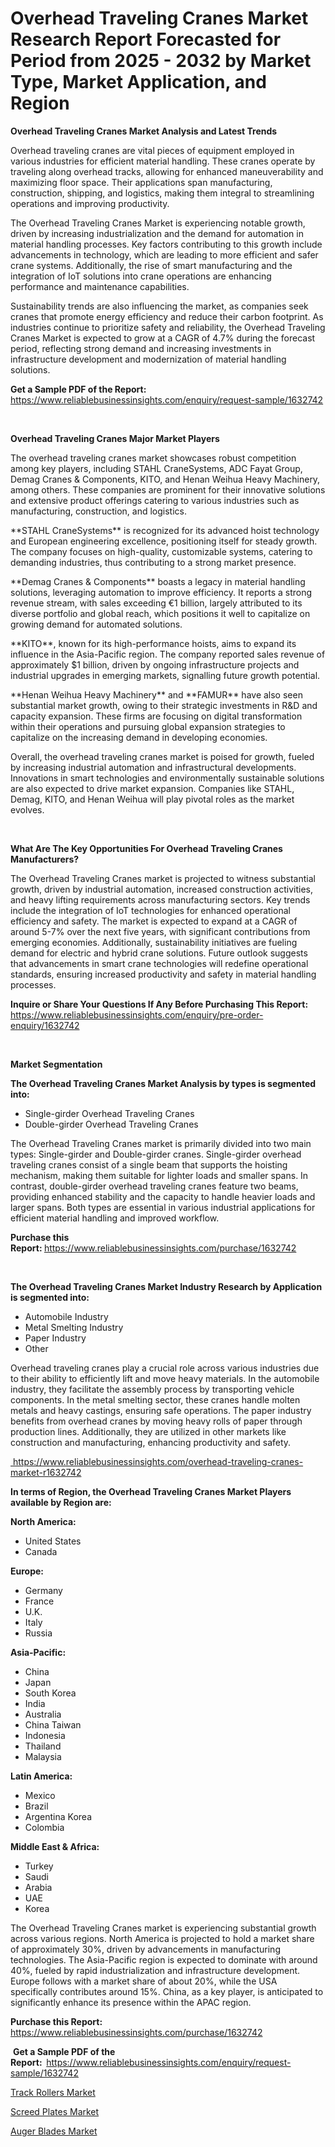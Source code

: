 <p><h1>Overhead Traveling Cranes Market Research Report Forecasted for Period from 2025 -  2032 by Market Type, Market Application, and Region</h1></p><p><strong>Overhead Traveling Cranes Market Analysis and Latest Trends</strong></p>
<p><p>Overhead traveling cranes are vital pieces of equipment employed in various industries for efficient material handling. These cranes operate by traveling along overhead tracks, allowing for enhanced maneuverability and maximizing floor space. Their applications span manufacturing, construction, shipping, and logistics, making them integral to streamlining operations and improving productivity.</p><p>The Overhead Traveling Cranes Market is experiencing notable growth, driven by increasing industrialization and the demand for automation in material handling processes. Key factors contributing to this growth include advancements in technology, which are leading to more efficient and safer crane systems. Additionally, the rise of smart manufacturing and the integration of IoT solutions into crane operations are enhancing performance and maintenance capabilities.</p><p>Sustainability trends are also influencing the market, as companies seek cranes that promote energy efficiency and reduce their carbon footprint. As industries continue to prioritize safety and reliability, the Overhead Traveling Cranes Market is expected to grow at a CAGR of 4.7% during the forecast period, reflecting strong demand and increasing investments in infrastructure development and modernization of material handling solutions.</p></p>
<p><strong>Get a Sample PDF of the Report:&nbsp;</strong> <a href="https://www.reliablebusinessinsights.com/enquiry/request-sample/1632742?utm_campaign=100&utm_medium=2&utm_source=Github&utm_content=ia&utm_term=21022025&utm_id=overhead-traveling-cranes">https://www.reliablebusinessinsights.com/enquiry/request-sample/1632742</a></p>
<p>&nbsp;</p>
<p><strong>Overhead Traveling Cranes Major Market Players</strong></p>
<p><p>The overhead traveling cranes market showcases robust competition among key players, including STAHL CraneSystems, ADC Fayat Group, Demag Cranes & Components, KITO, and Henan Weihua Heavy Machinery, among others. These companies are prominent for their innovative solutions and extensive product offerings catering to various industries such as manufacturing, construction, and logistics.</p><p>**STAHL CraneSystems** is recognized for its advanced hoist technology and European engineering excellence, positioning itself for steady growth. The company focuses on high-quality, customizable systems, catering to demanding industries, thus contributing to a strong market presence.</p><p>**Demag Cranes & Components** boasts a legacy in material handling solutions, leveraging automation to improve efficiency. It reports a strong revenue stream, with sales exceeding €1 billion, largely attributed to its diverse portfolio and global reach, which positions it well to capitalize on growing demand for automated solutions.</p><p>**KITO**, known for its high-performance hoists, aims to expand its influence in the Asia-Pacific region. The company reported sales revenue of approximately $1 billion, driven by ongoing infrastructure projects and industrial upgrades in emerging markets, signalling future growth potential.</p><p>**Henan Weihua Heavy Machinery** and **FAMUR** have also seen substantial market growth, owing to their strategic investments in R&D and capacity expansion. These firms are focusing on digital transformation within their operations and pursuing global expansion strategies to capitalize on the increasing demand in developing economies.</p><p>Overall, the overhead traveling cranes market is poised for growth, fueled by increasing industrial automation and infrastructural developments. Innovations in smart technologies and environmentally sustainable solutions are also expected to drive market expansion. Companies like STAHL, Demag, KITO, and Henan Weihua will play pivotal roles as the market evolves.</p></p>
<p>&nbsp;</p>
<p><strong>What Are The Key Opportunities For Overhead Traveling Cranes Manufacturers?</strong></p>
<p><p>The Overhead Traveling Cranes market is projected to witness substantial growth, driven by industrial automation, increased construction activities, and heavy lifting requirements across manufacturing sectors. Key trends include the integration of IoT technologies for enhanced operational efficiency and safety. The market is expected to expand at a CAGR of around 5-7% over the next five years, with significant contributions from emerging economies. Additionally, sustainability initiatives are fueling demand for electric and hybrid crane solutions. Future outlook suggests that advancements in smart crane technologies will redefine operational standards, ensuring increased productivity and safety in material handling processes.</p></p>
<p><strong>Inquire or Share Your Questions If Any Before Purchasing This Report:</strong> <a href="https://www.reliablebusinessinsights.com/enquiry/pre-order-enquiry/1632742?utm_campaign=100&utm_medium=2&utm_source=Github&utm_content=ia&utm_term=21022025&utm_id=overhead-traveling-cranes">https://www.reliablebusinessinsights.com/enquiry/pre-order-enquiry/1632742</a></p>
<p>&nbsp;</p>
<p><strong>Market Segmentation</strong></p>
<p><strong>The Overhead Traveling Cranes Market Analysis by types is segmented into:</strong></p>
<p><ul><li>Single-girder Overhead Traveling Cranes</li><li>Double-girder Overhead Traveling Cranes</li></ul></p>
<p><p>The Overhead Traveling Cranes market is primarily divided into two main types: Single-girder and Double-girder cranes. Single-girder overhead traveling cranes consist of a single beam that supports the hoisting mechanism, making them suitable for lighter loads and smaller spans. In contrast, double-girder overhead traveling cranes feature two beams, providing enhanced stability and the capacity to handle heavier loads and larger spans. Both types are essential in various industrial applications for efficient material handling and improved workflow.</p></p>
<p><strong>Purchase this Report:&nbsp;</strong><a href="https://www.reliablebusinessinsights.com/purchase/1632742?utm_campaign=100&utm_medium=2&utm_source=Github&utm_content=ia&utm_term=21022025&utm_id=overhead-traveling-cranes">https://www.reliablebusinessinsights.com/purchase/1632742</a></p>
<p>&nbsp;</p>
<p><strong>The Overhead Traveling Cranes Market Industry Research by Application is segmented into:</strong></p>
<p><ul><li>Automobile Industry</li><li>Metal Smelting Industry</li><li>Paper Industry</li><li>Other</li></ul></p>
<p><p>Overhead traveling cranes play a crucial role across various industries due to their ability to efficiently lift and move heavy materials. In the automobile industry, they facilitate the assembly process by transporting vehicle components. In the metal smelting sector, these cranes handle molten metals and heavy castings, ensuring safe operations. The paper industry benefits from overhead cranes by moving heavy rolls of paper through production lines. Additionally, they are utilized in other markets like construction and manufacturing, enhancing productivity and safety.</p></p>
<p><a href="https://www.reliablebusinessinsights.com/overhead-traveling-cranes-market-r1632742?utm_campaign=100&utm_medium=2&utm_source=Github&utm_content=ia&utm_term=21022025&utm_id=overhead-traveling-cranes">&nbsp;https://www.reliablebusinessinsights.com/overhead-traveling-cranes-market-r1632742</a></p>
<p><strong>In terms of Region, the Overhead Traveling Cranes Market Players available by Region are:</strong></p>
<p>
    <p> <strong> North America: </strong>
        <ul>
            <li>United States</li>
            <li>Canada</li>
        </ul>
        </p> 
    <p> <strong> Europe: </strong>
        <ul>
            <li>Germany</li>
            <li>France</li>
            <li>U.K.</li>
            <li>Italy</li>
            <li>Russia</li>
        </ul>
        </p> 
    <p> <strong> Asia-Pacific: </strong>
        <ul>
            <li>China</li>
            <li>Japan</li>
            <li>South Korea</li>
            <li>India</li>
            <li>Australia</li>
            <li>China Taiwan</li>
            <li>Indonesia</li>
            <li>Thailand</li>
            <li>Malaysia</li>
        </ul>
        </p> 
    <p> <strong> Latin America: </strong>
        <ul>
            <li>Mexico</li>
            <li>Brazil</li>
            <li>Argentina Korea</li>
            <li>Colombia</li>
        </ul>
        </p> 
    <p> <strong> Middle East & Africa: </strong>
        <ul>
            <li>Turkey</li>
            <li>Saudi</li>
            <li>Arabia</li>
            <li>UAE</li>
            <li>Korea</li>
        </ul>
    </p>
    </p>
<p><p>The Overhead Traveling Cranes market is experiencing substantial growth across various regions. North America is projected to hold a market share of approximately 30%, driven by advancements in manufacturing technologies. The Asia-Pacific region is expected to dominate with around 40%, fueled by rapid industrialization and infrastructure development. Europe follows with a market share of about 20%, while the USA specifically contributes around 15%. China, as a key player, is anticipated to significantly enhance its presence within the APAC region.</p></p>
<p><strong>Purchase this Report: </strong><a href="https://www.reliablebusinessinsights.com/purchase/1632742?utm_campaign=100&utm_medium=2&utm_source=Github&utm_content=ia&utm_term=21022025&utm_id=overhead-traveling-cranes">https://www.reliablebusinessinsights.com/purchase/1632742</a></p>
<p>&nbsp;<strong>Get a Sample PDF of the Report:&nbsp;&nbsp;</strong><a href="https://www.reliablebusinessinsights.com/enquiry/request-sample/1632742?utm_campaign=100&utm_medium=2&utm_source=Github&utm_content=ia&utm_term=21022025&utm_id=overhead-traveling-cranes">https://www.reliablebusinessinsights.com/enquiry/request-sample/1632742</a></p>
<p><strong></strong></p>
<p><p><a href="https://github.com/nicoletavirag/Market-Research-Report-List-5/blob/main/track-rollers-market.md?utm_campaign=100&utm_medium=2&utm_source=Github&utm_content=ia&utm_term=21022025&utm_id=overhead-traveling-cranes">Track Rollers Market</a></p><p><a href="https://github.com/akpthobs/Market-Research-Report-List-1/blob/main/screed-plates-market.md?utm_campaign=100&utm_medium=2&utm_source=Github&utm_content=ia&utm_term=21022025&utm_id=overhead-traveling-cranes">Screed Plates Market</a></p><p><a href="https://github.com/saiinylerma6/Market-Research-Report-List-1/blob/main/auger-blades-market.md?utm_campaign=100&utm_medium=2&utm_source=Github&utm_content=ia&utm_term=21022025&utm_id=overhead-traveling-cranes">Auger Blades Market</a></p></p>